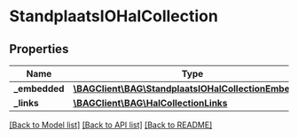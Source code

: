 # StandplaatsIOHalCollection

## Properties
Name | Type | Description | Notes
------------ | ------------- | ------------- | -------------
**_embedded** | [**\BAGClient\BAG\StandplaatsIOHalCollectionEmbedded**](StandplaatsIOHalCollectionEmbedded.md) |  | [optional] 
**_links** | [**\BAGClient\BAG\HalCollectionLinks**](HalCollectionLinks.md) |  | [optional] 

[[Back to Model list]](../../README.md#documentation-for-models) [[Back to API list]](../../README.md#documentation-for-api-endpoints) [[Back to README]](../../README.md)

